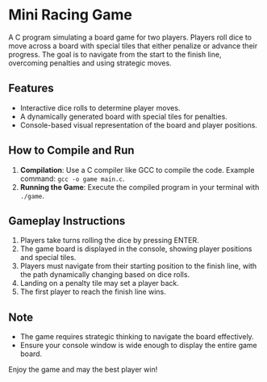 # Mini Racing Game

A C program simulating a board game for two players. Players roll dice to move across a board with special tiles that either penalize or advance their progress. The goal is to navigate from the start to the finish line, overcoming penalties and using strategic moves.

## Features

- Interactive dice rolls to determine player moves.
- A dynamically generated board with special tiles for penalties.
- Console-based visual representation of the board and player positions.

## How to Compile and Run

1. **Compilation**: Use a C compiler like GCC to compile the code. Example command: `gcc -o game main.c`.
2. **Running the Game**: Execute the compiled program in your terminal with `./game`.

## Gameplay Instructions

1. Players take turns rolling the dice by pressing ENTER.
2. The game board is displayed in the console, showing player positions and special tiles.
3. Players must navigate from their starting position to the finish line, with the path dynamically changing based on dice rolls.
4. Landing on a penalty tile may set a player back.
5. The first player to reach the finish line wins.

## Note

- The game requires strategic thinking to navigate the board effectively.
- Ensure your console window is wide enough to display the entire game board.

Enjoy the game and may the best player win!

